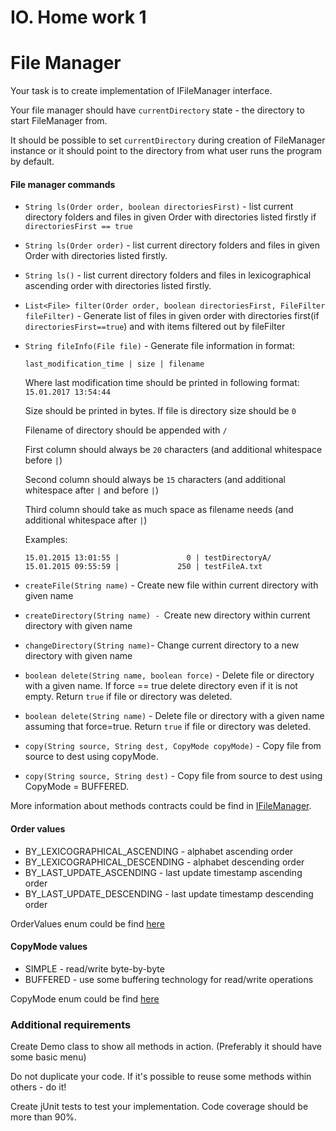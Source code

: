 IO. Home work 1
===============
# File Manager

Your task is to create implementation of IFileManager interface.

Your file manager should have `currentDirectory` state - the directory to start FileManager from.

It should be possible to set `currentDirectory` during creation of FileManager instance or it should point to the directory
from what user runs the program by default.

#### File manager commands

* `String ls(Order order, boolean directoriesFirst)` - list current directory folders and files in given Order 
with directories listed firstly if `directoriesFirst == true`
* `String ls(Order order)` - list current directory folders and files in given Order with directories listed firstly.
* `String ls()` - list current directory folders and files in lexicographical ascending order 
with directories listed firstly.
* `List<File> filter(Order order, boolean directoriesFirst, FileFilter fileFilter)` - Generate list of files in given 
order with directories first(if `directoriesFirst==true`) and with items filtered out by fileFilter
* `String fileInfo(File file)` - Generate file information in format:
  
  `last_modification_time | size | filename`
  
  Where last modification time should be printed in following format: `15.01.2017 13:54:44`
  
  Size should be printed in bytes. If file is directory size should be `0`
  
  Filename of directory should be appended with `/`
  
  First column should always be `20` characters (and additional whitespace before `|`)
  
  Second column should always be `15` characters (and additional whitespace after `|` and before `|`)
  
  Third column should take as much space as filename needs (and additional whitespace after `|`)
  
  Examples:
  ```
  15.01.2015 13:01:55 |               0 | testDirectoryA/
  15.01.2015 09:55:59 |             250 | testFileA.txt
  ```
* `createFile(String name)` - Create new file within current directory with given name
* `createDirectory(String name) - `Create new directory within current directory with given name
* `changeDirectory(String name)`- Change current directory to a new directory with given name
* `boolean delete(String name, boolean force)` - Delete file or directory with a given name.
If force == true delete directory even if it is not empty. Return `true` if file or directory was deleted.
* `boolean delete(String name)` - Delete file or directory with a given name assuming that force=true.
Return `true` if file or directory was deleted.
* `copy(String source, String dest, CopyMode copyMode)` - Copy file from source to dest using copyMode.
* `copy(String source, String dest)` - Copy file from source to dest using CopyMode = BUFFERED.

More information about methods contracts could be find in [IFileManager](src/main/java/school/lemon/changerequest/java/io/hw1/IFileManager.java).

#### Order  values

* BY_LEXICOGRAPHICAL_ASCENDING - alphabet ascending order
* BY_LEXICOGRAPHICAL_DESCENDING - alphabet descending order
* BY_LAST_UPDATE_ASCENDING - last update timestamp ascending order
* BY_LAST_UPDATE_DESCENDING - last update timestamp descending order

OrderValues enum could be find [here](src/main/java/school/lemon/changerequest/java/io/hw1/Order.java)

#### CopyMode values

* SIMPLE - read/write byte-by-byte
* BUFFERED - use some buffering technology for read/write operations

CopyMode enum could be find [here](src/main/java/school/lemon/changerequest/java/io/hw1/CopyMode.java)

### Additional requirements

Create Demo class to show all methods in action. (Preferably it should have some basic menu)

Do not duplicate your code. If it's possible to reuse some methods within others - do it!

Create jUnit tests to test your implementation. Code coverage should be more than 90%.